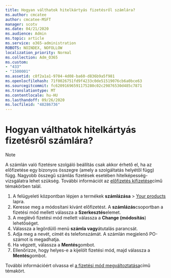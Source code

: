```yaml
---
title: Hogyan válthatok hitelkártyás fizetésről számlára?
ms.author: cmcatee
author: cmcatee-MSFT
manager: scotv
ms.date: 04/21/2020
ms.audience: Admin
ms.topic: article
ms.service: o365-administration
ROBOTS: NOINDEX, NOFOLLOW
localization_priority: Normal
ms.collection: Adm_O365
ms.custom:
- "433"
- "1500001"
ms.assetid: c8f2a1a1-9704-4d08-ba60-d836b9a5f981
ms.openlocfilehash: 71f0026751fd9f4233c0de51519076cb6a0bce63
ms.sourcegitcommit: fc62091696591175280c02c29876530d485c7871
ms.translationtype: MT
ms.contentlocale: hu-HU
ms.lasthandoff: 09/26/2020
ms.locfileid: "48286736"
---
```

# <a name="how-do-i-change-from-credit-card-payments-to-invoice"></a>Hogyan válthatok hitelkártyás fizetésről számlára?

> [!NOTE]
> A számlán való fizetésre szolgáló beállítás csak akkor érhető el, ha az előfizetése egy bizonyos összegre (amely a szolgáltatás helyétől függ) függ. Nagyobb összegű számlás fizetések esetében hitelképesség-vizsgálatra lehet szükség. További információt az [előfizetés kifizetése](https://docs.microsoft.com/microsoft-365/commerce/billing-and-payments/pay-for-your-subscription)című témakörben talál.

1. A felügyeleti központban lépjen a termékek **számlázása**  >  [Your products](https://go.microsoft.com/fwlink/p/?linkid=842054) lapra.
2. Keresse meg a módosítani kívánt előfizetést. A **számlázás**csoportban a fizetési mód mellett válassza a **Szerkesztés**elemet.
3. A meglévő fizetési mód mellett válassza a **Change (módosítás**) lehetőséget.
4. Válassza a legördülő menü **számla vagy**átutalás parancsát.
5. Adja meg a nevét, címét és telefonszámát. A számlán megjelenő PO-számot is megadhatja.
6. Ha végzett, válassza a **Mentés**gombot.
7. Ellenőrizze, hogy helyes-e a kijelölt fizetési mód, majd válassza a **Mentés**gombot.

További információért olvassa el [a fizetési mód megváltoztatása](https://docs.microsoft.com/microsoft-365/commerce/billing-and-payments/change-payment-method)című témakört.